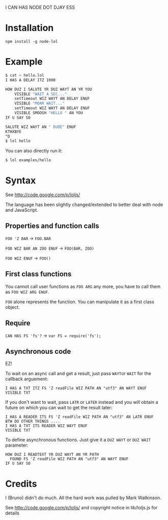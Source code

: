 I CAN HAS NODE DOT DJAY ESS

# Installation

```
npm install -g node-lol
```

# Example

``` sh
$ cat > hello.lol
I HAS A DELAY ITZ 1000

HOW DUZ I SALUTE YR DUZ WAYT AN YR YOU
	VISIBLE "WAIT A SEC..."
	setTimeout WIZ WAYT AN DELAY ENUF
	VISIBLE "MOAR WAIT..."
	setTimeout WIZ WAYT AN DELAY ENUF
	VISIBLE SMOOSH "HELLO " AN YOU
IF U SAY SO

SALUTE WIZ WAYT AN " DUDE" ENUF
KTHXBYE
^D
$ lol hello
```

You can also directly run it:

```sh
$ lol examples/hello
```

# Syntax

See http://code.google.com/p/loljs/

The language has been slightly changed/extended to better deal with node and JavaScript. 

## Properties and function calls

`FOO 'Z BAR` -> `FOO.BAR`

`FOO WIZ BAR AN ZOO ENUF` -> `FOO(BAR, ZOO)`

`FOO WIZ ENUF` -> `FOO()`

## First class functions

You cannot call user functions as `FOO ARG` any more, you have to call them as `FOO WIZ ARG ENUF`.

`FOO` alone represents the function. You can manipulate it as a first class object.

## Require

`CAN HAS FS 'fs'?` -> `var FS = require('fs');`

## Asynchronous code

EZ! 

To wait on an async call and get a result, just pass `WAYT`or `WAIT` for the callback arguement:

```
I HAS A TXT ITZ FS 'Z readFile WIZ PATH AN "utf3" AN WAYT ENUF
VISIBLE TXT
```

If you don't want to wait, pass `LATR` or `LATER` instead and you will obtain a future on which you can wait to get the result later:

```
I HAS A READER ITS FS 'Z readFile WIZ PATH AN "utf3" AN LATR ENUF
BTW DO OTHER THINGS ....
I HAS A TXT ITS READER WIZ WAYT ENUF
VISIBLE TXT
```

To define asynchronous functions. Just give it a `DUZ WAYT` or `DUZ WAIT` parameter:


```
HOW DUZ I READTEXT YR DUZ WAYT AN YR PATH
  FOUND FS 'Z readFile WIZ PATH AN "utf3" AN WAYT ENUF
IF U SAY SO
```

# Credits

I (Bruno) didn't do much. All the hard work was pulled by Mark Watkinson.

See http://code.google.com/p/loljs/ and copyright notice in lib/loljs.js for details
